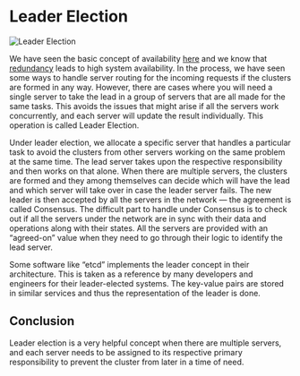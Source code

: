 # Leader Election

![Leader Election](https://miro.medium.com/max/1100/1*c0ZAlvdKLCvqiYbWveGrcQ.jpeg)

We have seen the basic concept of availability [here](https://github.com/aygarp-modsiw/Portfolio/tree/master/System%20Design%20Concepts/System%20Availability) and we know that [redundancy](https://github.com/pragyaasapkota/System-Design-Concepts/tree/master/Redundancy) leads to high system availability. In the process, we have seen some ways to handle server routing for the incoming requests if the clusters are formed in any way. However, there are cases where you will need a single server to take the lead in a group of servers that are all made for the same tasks. This avoids the issues that might arise if all the servers work concurrently, and each server will update the result individually. This operation is called Leader Election.

Under leader election, we allocate a specific server that handles a particular task to avoid the clusters from other servers working on the same problem at the same time. The lead server takes upon the respective responsibility and then works on that alone. When there are multiple servers, the clusters are formed and they among themselves can decide which will have the lead and which server will take over in case the leader server fails. The new leader is then accepted by all the servers in the network — the agreement is called Consensus. The difficult part to handle under Consensus is to check out if all the servers under the network are in sync with their data and operations along with their states. All the servers are provided with an “agreed-on” value when they need to go through their logic to identify the lead server.

Some software like “etcd” implements the leader concept in their architecture. This is taken as a reference by many developers and engineers for their leader-elected systems. The key-value pairs are stored in similar services and thus the representation of the leader is done.

## Conclusion

Leader election is a very helpful concept when there are multiple servers, and each server needs to be assigned to its respective primary responsibility to prevent the cluster from later in a time of need.
